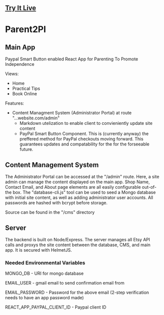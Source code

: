 ## [Try It Live](https://react-etsy.herokuapp.com "React-Etsy Demo")

# Parent2PI
## Main App

Paypal Smart Button enabled React App for Parenting To Promote Independence

Views:
* Home
* Practical Tips
* Book Online

Features:
* Content Managment System (Administrator Portal) at route "...website.com/admin"
  * Markdown utelization to enable client to convieniently update site content
  * PayPal Smart Button Component. This is (currently anyway) the preffered method for PayPal checkouts moving forward. This guarantees updates and compatability for the for the forseeable future.

## Content Management System
The Administrator Portal can be accessed at the "/admin" route. Here, a site admin can manage the content displayed on the main app. Shop Name, Contact Email, and About page elements are all easily configurable out-of-the box. The "database-cli.js" tool can be used to seed a Mongo database with initial site content, as well as adding administrator user accounts. All passwords are hashed with bcrypt before storage.

Source can be found in the "/cms" directory

## Server
The backend is built on Node/Express. The server manages all Etsy API calls and proxys the site content between the database, CMS, and main app. It is secured with HelmetJS.

### Needed Environmental Variables
MONGO_DB - URI for mongo database

EMAIL_USER - gmail email to send confirmation email from

EMAIL_PASSWORD - Password for the above email (2-step verification needs to have an app password made)

REACT_APP_PAYPAL_CLIENT_ID - Paypal client ID
